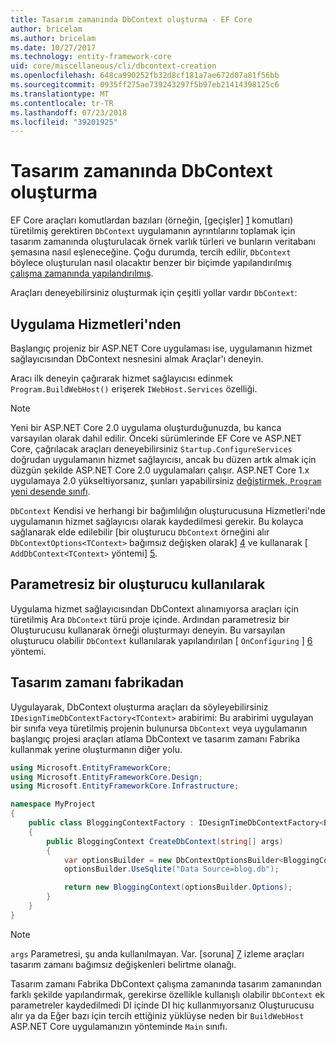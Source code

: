 ```yaml
---
title: Tasarım zamanında DbContext oluşturma - EF Core
author: bricelam
ms.author: bricelam
ms.date: 10/27/2017
ms.technology: entity-framework-core
uid: core/miscellaneous/cli/dbcontext-creation
ms.openlocfilehash: 648ca990252fb32d8cf181a7ae672d07a81f56bb
ms.sourcegitcommit: 0935ff275ae739243297f5b97eb21414398125c6
ms.translationtype: MT
ms.contentlocale: tr-TR
ms.lasthandoff: 07/23/2018
ms.locfileid: "39201925"
---
```

<a name="design-time-dbcontext-creation"></a>Tasarım zamanında DbContext oluşturma
==============================
EF Core araçları komutlardan bazıları (örneğin, [geçişler] [ 1] komutları) türetilmiş gerektiren `DbContext` uygulamanın ayrıntılarını toplamak için tasarım zamanında oluşturulacak örnek varlık türleri ve bunların veritabanı şemasına nasıl eşleneceğine. Çoğu durumda, tercih edilir, `DbContext` böylece oluşturulan nasıl olacaktır benzer bir biçimde yapılandırılmış [çalışma zamanında yapılandırılmış][2].

Araçları deneyebilirsiniz oluşturmak için çeşitli yollar vardır `DbContext`:

<a name="from-application-services"></a>Uygulama Hizmetleri'nden
-------------------------
Başlangıç projeniz bir ASP.NET Core uygulaması ise, uygulamanın hizmet sağlayıcısından DbContext nesnesini almak Araçlar'ı deneyin.

Aracı ilk deneyin çağırarak hizmet sağlayıcısı edinmek `Program.BuildWebHost()` erişerek `IWebHost.Services` özelliği.

> [!NOTE]
> Yeni bir ASP.NET Core 2.0 uygulama oluşturduğunuzda, bu kanca varsayılan olarak dahil edilir. Önceki sürümlerinde EF Core ve ASP.NET Core, çağrılacak araçları deneyebilirsiniz `Startup.ConfigureServices` doğrudan uygulamanın hizmet sağlayıcısı, ancak bu düzen artık almak için düzgün şekilde ASP.NET Core 2.0 uygulamaları çalışır. ASP.NET Core 1.x uygulamaya 2.0 yükseltiyorsanız, şunları yapabilirsiniz [değiştirmek, `Program` yeni desende sınıfı][3].

`DbContext` Kendisi ve herhangi bir bağımlılığın oluşturucusuna Hizmetleri'nde uygulamanın hizmet sağlayıcısı olarak kaydedilmesi gerekir. Bu kolayca sağlanarak elde edilebilir [bir oluşturucu `DbContext` örneğini alır `DbContextOptions<TContext>` bağımsız değişken olarak] [ 4] ve kullanarak [ `AddDbContext<TContext>` yöntemi] [5].

<a name="using-a-constructor-with-no-parameters"></a>Parametresiz bir oluşturucu kullanılarak
--------------------------------------
Uygulama hizmet sağlayıcısından DbContext alınamıyorsa araçları için türetilmiş Ara `DbContext` türü proje içinde. Ardından parametresiz bir Oluşturucusu kullanarak örneği oluşturmayı deneyin. Bu varsayılan oluşturucu olabilir `DbContext` kullanılarak yapılandırılan [ `OnConfiguring` ] [ 6] yöntemi.

<a name="from-a-design-time-factory"></a>Tasarım zamanı fabrikadan
--------------------------
Uygulayarak, DbContext oluşturma araçları da söyleyebilirsiniz `IDesignTimeDbContextFactory<TContext>` arabirimi: Bu arabirimi uygulayan bir sınıfa veya türetilmiş projenin bulunursa `DbContext` veya uygulamanın başlangıç projesi araçları atlama DbContext ve tasarım zamanı Fabrika kullanmak yerine oluşturmanın diğer yolu.

``` csharp
using Microsoft.EntityFrameworkCore;
using Microsoft.EntityFrameworkCore.Design;
using Microsoft.EntityFrameworkCore.Infrastructure;

namespace MyProject
{
    public class BloggingContextFactory : IDesignTimeDbContextFactory<BloggingContext>
    {
        public BloggingContext CreateDbContext(string[] args)
        {
            var optionsBuilder = new DbContextOptionsBuilder<BloggingContext>();
            optionsBuilder.UseSqlite("Data Source=blog.db");

            return new BloggingContext(optionsBuilder.Options);
        }
    }
}
```

> [!NOTE]
> `args` Parametresi, şu anda kullanılmayan. Var. [soruna] [ 7] izleme araçları tasarım zamanı bağımsız değişkenleri belirtme olanağı.

Tasarım zamanı Fabrika DbContext çalışma zamanında tasarım zamanından farklı şekilde yapılandırmak, gerekirse özellikle kullanışlı olabilir `DbContext` ek parametreler kaydedilmedi DI içinde DI hiç kullanmıyorsanız Oluşturucusu alır ya da Eğer bazı için tercih ettiğiniz yüklüyse neden bir `BuildWebHost` ASP.NET Core uygulamanızın yönteminde `Main` sınıfı.

  [1]: xref:core/managing-schemas/migrations/index
  [2]: xref:core/miscellaneous/configuring-dbcontext
  [3]: https://docs.microsoft.com/aspnet/core/migration/1x-to-2x/#update-main-method-in-programcs
  [4]: xref:core/miscellaneous/configuring-dbcontext#constructor-argument
  [5]: xref:core/miscellaneous/configuring-dbcontext#using-dbcontext-with-dependency-injection
  [6]: xref:core/miscellaneous/configuring-dbcontext#onconfiguring
  [7]: https://github.com/aspnet/EntityFrameworkCore/issues/8332
